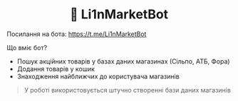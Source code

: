 <h1 align="center"> 🛒 Li1nMarketBot</h1>

Посилання на бота: https://t.me/Li1nMarketBot

Що вміє бот?

- Пошук акційних товарів у базах даних магазинах (Сільпо, АТБ, Фора)
- Додання товарів у кошик
- Знаходження найближчих до користувача магазинів

>У роботі використовується штучно створенні бази даних магазинів
